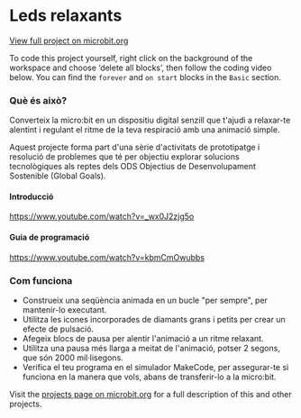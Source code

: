 # Leds relaxants

[View full project on microbit\.org](https://microbit.org/ca/projects/make-it-code-it/calming-leds)

To code this project yourself, right click on the background of the workspace and choose ‘delete all blocks’, then follow the coding video below. You can find the `forever` and `on start` blocks in the `Basic` section.

### Què és això?

Converteix la micro:bit en un dispositiu digital senzill que t'ajudi a relaxar-te alentint i regulant el ritme de la teva respiració amb una animació simple.

Aquest projecte forma part d'una sèrie d'activitats de prototipatge i resolució de problemes que té per objectiu explorar solucions tecnològiques als reptes dels ODS Objectius de Desenvolupament Sostenible (Global Goals).

#### Introducció

https://www.youtube.com/watch?v=_wx0J2zjg5o

#### Guia de programació

https://www.youtube.com/watch?v=kbmCmOwubbs

### Com funciona

* Construeix una seqüència animada en un bucle "per sempre", per mantenir-lo executant.
* Utilitza les icones incorporades de diamants grans i petits per crear un efecte de pulsació.
* Afegeix blocs de pausa per alentir l'animació a un ritme relaxant.
* Utilitza una pausa més llarga a meitat de l'animació, potser 2 segons, que són 2000 mil·lisegons.
* Verifica el teu programa en el simulador MakeCode, per assegurar-te si funciona en la manera que vols, abans de transferir-lo a la micro:bit. 

Visit the [projects page on microbit\.org](https://microbit.org/ca/projects/make-it-code-it/) for a full description of this and other projects.